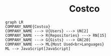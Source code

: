 <h1 align="center">Costco</h1>

```mermaid
graph LR
COMPANY_NAME{Costco}
COMPANY_NAME ---> U{Users} ---> UN[2]
COMPANY_NAME ---> R{Repositories} ---> RN[15]
COMPANY_NAME ---> G{Gists} ---> GN[20]
COMPANY_NAME ---> ML{Most Used<br>Languages}
ML --> JavaScript[JavaScript]
```
